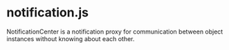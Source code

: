 notification.js
===========

NotificationCenter is a notification proxy for communication between object instances without knowing about each other.
